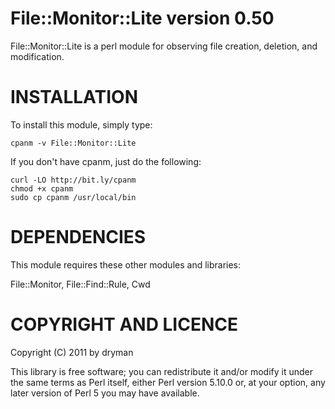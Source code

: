 
# File::Monitor::Lite version 0.50

File::Monitor::Lite is a perl module for observing file creation, deletion, and modification.


# INSTALLATION

To install this module, simply type:

    cpanm -v File::Monitor::Lite

If you don't have cpanm, just do the following:

    curl -LO http://bit.ly/cpanm
    chmod +x cpanm
    sudo cp cpanm /usr/local/bin

# DEPENDENCIES

This module requires these other modules and libraries:

File::Monitor, File::Find::Rule, Cwd

# COPYRIGHT AND LICENCE

Copyright (C) 2011 by dryman

This library is free software; you can redistribute it and/or modify
it under the same terms as Perl itself, either Perl version 5.10.0 or,
at your option, any later version of Perl 5 you may have available.


